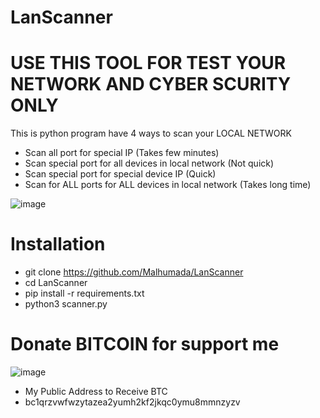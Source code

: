 
# LanScanner
# USE THIS TOOL FOR TEST YOUR NETWORK AND CYBER SCURITY ONLY
 
This is python program have 4 ways to scan your LOCAL NETWORK


  - Scan all port for special IP (Takes few minutes)
  - Scan special port for all devices in local network (Not quick)
  - Scan special port for special device IP (Quick)
  - Scan for ALL ports for ALL devices in local network (Takes long time)

![image](https://user-images.githubusercontent.com/55332488/122539066-dcb7b780-d02f-11eb-96ea-50dd604aa73d.png)




# Installation
 - git clone https://github.com/Malhumada/LanScanner
 - cd LanScanner
 - pip install -r requirements.txt 
 - python3 scanner.py



 # Donate BITCOIN for support me
 
 ![image](https://user-images.githubusercontent.com/55332488/122542464-63ba5f00-d033-11eb-9f55-c33c9927e944.png)
 
 
 - My Public Address to Receive BTC 
 - bc1qrzvwfwzytazea2yumh2kf2jkqc0ymu8mmnzyzv





